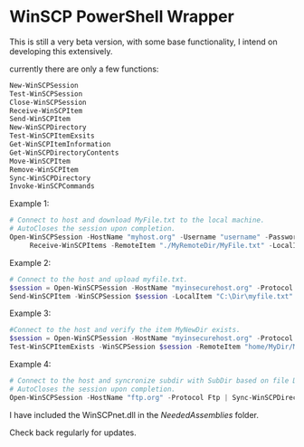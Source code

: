 # WinSCP PowerShell Wrapper

This is still a very beta version, with some base functionality, I intend on developing this extensively.  

currently there are only a few functions:
```PowerShell
New-WinSCPSession
Test-WinSCPSession
Close-WinSCPSession
Receive-WinSCPItem
Send-WinSCPItem
New-WinSCPDirectory
Test-WinSCPItemExsits
Get-WinSCPItemInformation
Get-WinSCPDirectoryContents
Move-WinSCPItem
Remove-WinSCPItem
Sync-WinSCPDirectory
Invoke-WinSCPCommands
```

Example 1:

```PowerShell
# Connect to host and download MyFile.txt to the local machine.
# AutoCloses the session upon completion.
Open-WinSCPSession -HostName "myhost.org" -Username "username" -Password "123456789" -SshHostKeyFingerprint "ssh-rsa 1024 xx:xx:xx:xx:xx:xx:xx:xx:xx:xx:xx:xx:xx:xx:xx:xx" | 
     Receive-WinSCPItems -RemoteItem "./MyRemoteDir/MyFile.txt" -LocalItem "C:\MyLocalDir\MyFile.txt"
```

Example 2:

```PowerShell
# Connect to the host and upload myfile.txt.
$session = Open-WinSCPSession -HostName "myinsecurehost.org" -Protocol Ftp
Send-WinSCPItem -WinSCPSession $session -LocalItem "C:\Dir\myfile.txt" -Remote-Item "home/dir/myfile.txt"
```

Example 3:

```PowerShell
#Connect to the host and verify the item MyNewDir exists.
$session = Open-WinSCPSession -HostName "myinsecurehost.org" -Protocol Ftp
Test-WinSCPItemExists -WinSCPSession $session -RemoteItem "home/MyDir/MyNewDir"
```

Example 4:

```PowerShell
# Connect to the host and syncronize subdir with SubDir based on file DateTime.
# AutoCloses the session upon completion.
Open-WinSCPSession -HostName "ftp.org" -Protocol Ftp | Sync-WinSCPDirectorys -RemoteDirectory "mydir/subdir" -LocalDirectory "C:\SubDir" -Local -Time
```

I have included the WinSCPnet.dll in the _NeededAssemblies_ folder.

Check back regularly for updates.